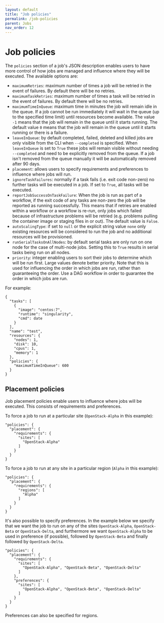 ```yaml
---
layout: default
title: "Job policies"
permalink: /job-policies
parent: Jobs
nav_order: 12
---
```

# Job policies
The `policies` section of a job's JSON description enables users to have more control of how jobs are managed and influence where they will be executed. The available options are:
* `maximumRetries`: maximum number of times a job will be retried in the event of failures. By default there will be no retries.
* `maximumTaskRetries`: maximum number of times a task will be retried in the event of failures. By default there will be no retries.
* `maximumTimeInQueue`: maximum time in minutes the job will remain idle in the queue. If a job cannot be run immediately it will wait in the queue (up to the specified time limit) until resources become available. The value `-1` means that the job will remain in the queue until it starts running. The default value `0` means that the job will remain in the queue until it starts running or there is a failure.
* `leaveInQueue`: by default completed, failed, deleted and killed jobs are only visible from the CLI when `--completed` is specified. When
`leaveInQueue` is set to `True` these jobs will remain visible without needing `--completed` and need to be explicitly removed from the queue. If a job isn't removed from the queue manually it will be automatically removed after 90 days.
* `placement`: allows users to specify requirements and preferences to influence where jobs will run.
* `ignoreTaskFailures`: normally if a task fails (i.e. exit code non-zero) no further tasks will be executed in a job. If set to `True`, all tasks will be executed.
* `reportJobSuccessOnTaskFailure`: When the job is run as part of a workflow, if the exit code of any tasks are non-zero the job will be reported as running successfully. This means
that if retries are enabled within a workflow or a workflow is re-run, only jobs which failed because of infrastructure problems will be retried (e.g. problems pulling
the container image or staging files in or out).
The default value is `False`.
* `autoScalingType`: if set to `null` or the explicit string value `none` only existing resources will be considered to run the job and no additional resources will be provisioned.
* `runSerialTasksOnAllNodes`: by default serial tasks are only run on one node for the case of multi-node jobs. Setting this to `True` results in serial tasks
being run on all nodes.
* `priority`: integer enabling users to sort their jobs to determine which will be run first. Large values denote better priority. Note that this is used for influencing the order in which jobs are run, rather than guaranteeing the order. Use a DAG workflow in order to guarantee the order
in which jobs are run.

For example:
```
{
  "tasks": [
    {
      "image": "centos:7", 
      "runtime": "singularity",
      "cmd": date
    }
  ], 
  "name": "test", 
  "resources": {
    "nodes": 1, 
    "disk": 10, 
    "cpus": 1, 
    "memory": 1
  },
  "policies": {
    "maximumTimeInQueue": 600
  }
}
```

## Placement policies
Job placement policies enable users to influence where jobs will be executed. This consists of requirements and preferences.

To force a job to run at a particular site (`OpenStack-Alpha` in this example):
```
"policies": {
  "placement": {
    "requirements": {
      "sites": [
        "OpenStack-Alpha"
      ]
    }
  }
}
```
To force a job to run at any site in a particular region (`Alpha` in this example):
```
"policies": {
  "placement": {
    "requirements": {
      "regions": [
        "Alpha"
      ]
    }
  }
}
```
It's also possible to specify preferences. In the example below we specify that we want the job to run on any of the
sites `OpenStack-Alpha`, `OpenStack-Beta` or `OpenStack-Delta`, and furthermore we want `OpenStack-Alpha` to be used in 
preference (if possible), followed by `OpenStack-Beta` and finally followed by `OpenStack-Delta`.
```
"policies": {
  "placement": {
    "requirements": {
      "sites": [
        "OpenStack-Alpha", "OpenStack-Beta", "OpenStack-Delta"
      ]
    },
    "preferences": {
      "sites": [
        "OpenStack-Alpha", "OpenStack-Beta", "OpenStack-Delta"
      ]
    }
  }
}
```
Preferences can also be specified for regions.

